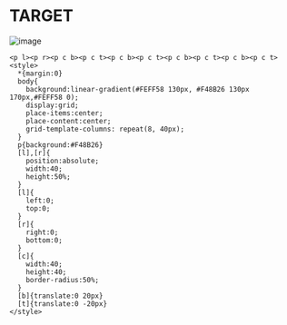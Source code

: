 # TARGET

![image](https://github.com/gaschneider/cssbattle/assets/16023844/7e980af8-858d-4b84-a4cb-37de9a43a916)

```
<p l><p r><p c b><p c t><p c b><p c t><p c b><p c t><p c b><p c t>
<style>
  *{margin:0}
  body{
    background:linear-gradient(#FEFF58 130px, #F48B26 130px 170px,#FEFF58 0);
    display:grid;
    place-items:center;
    place-content:center;
    grid-template-columns: repeat(8, 40px);
  }
  p{background:#F48B26}
  [l],[r]{
    position:absolute;
    width:40;
    height:50%;
  }
  [l]{
    left:0;
    top:0;
  }
  [r]{
    right:0;
    bottom:0;
  }
  [c]{
    width:40;
    height:40;
    border-radius:50%;
  }
  [b]{translate:0 20px}
  [t]{translate:0 -20px}
</style>
```
